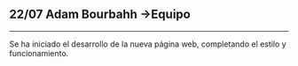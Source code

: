 ## 22/07 Adam Bourbahh ->Equipo
---
Se ha iniciado el desarrollo de la nueva página web, completando el estilo y funcionamiento.

